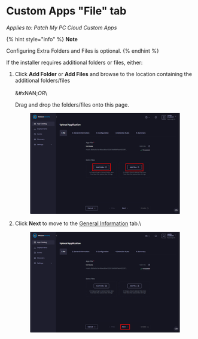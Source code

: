# Custom Apps "File" tab

_Applies to: Patch My PC Cloud Custom Apps_

{% hint style="info" %}
**Note**

Configuring Extra Folders and Files is optional.
{% endhint %}

If the installer requires additional folders or files, either:

1.  Click **Add Folder** or **Add Files** and browse to the location containing the additional folders/files\
    \
    &#xNAN;_&#x4F;R_\


    Drag and drop the folders/files onto this page.



    <figure><img src="/_images/gitbook/image%20%28213%29.png" alt="Clicking &#x22;Add Folder&#x22; or &#x22;Add Files&#x22; to additional items"><figcaption></figcaption></figure>


2.  Click **Next** to move to the [General Information](custom-apps-general-information-tab.md) tab.\


    <figure><img src="/_images/gitbook/image%20%28214%29.png" alt="Clicking &#x22;Next&#x22; to move to the &#x22;General Information&#x22; tab"><figcaption></figcaption></figure>
